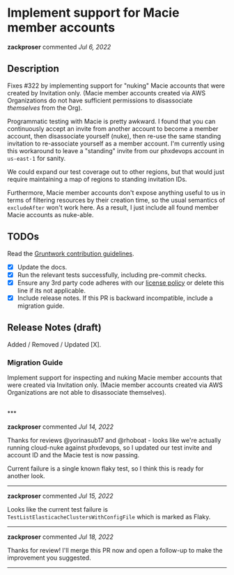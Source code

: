 # Implement support for Macie member accounts

**zackproser** commented *Jul 6, 2022*

<!-- Prepend '[WIP]' to the title if this PR is still a work-in-progress. Remove it when it is ready for review! -->

## Description

Fixes #322 by implementing support for "nuking" Macie accounts that were created by Invitation only. (Macie member accounts created via AWS Organizations do not have sufficient permissions to disassociate _themselves_ from the Org). 

Programmatic testing with Macie is pretty awkward. I found that you can continuously accept an invite from another account to become a member account, then disassociate yourself (nuke), then re-use the same standing invitation to re-associate yourself as a member account. I'm currently using this workaround to leave a "standing" invite from our phxdevops account in `us-east-1` for sanity. 

We could expand our test coverage out to other regions, but that would just require maintaining a map of regions to standing invitation IDs.

Furthermore, Macie member accounts don't expose anything useful to us in terms of filtering resources by their creation time, so the usual semantics of `excludeAfter` won't work here. As a result, I just include all found member Macie accounts as nuke-able. 

<!-- Description of the changes introduced by this PR. -->

## TODOs

Read the [Gruntwork contribution guidelines](https://gruntwork.notion.site/Gruntwork-Coding-Methodology-02fdcd6e4b004e818553684760bf691e).

- [x] Update the docs.
- [x] Run the relevant tests successfully, including pre-commit checks.
- [x] Ensure any 3rd party code adheres with our [license policy](https://www.notion.so/gruntwork/Gruntwork-licenses-and-open-source-usage-policy-f7dece1f780341c7b69c1763f22b1378) or delete this line if its not applicable.
- [x] Include release notes. If this PR is backward incompatible, include a migration guide.

## Release Notes (draft)

<!-- One-line description of the PR that can be included in the final release notes. -->
Added / Removed / Updated [X].

### Migration Guide

Implement support for inspecting and nuking Macie member accounts that were created via Invitation only. (Macie member accounts created via AWS Organizations are not able to disassociate themselves). 


<br />
***


**zackproser** commented *Jul 14, 2022*

Thanks for reviews @yorinasub17 and @rhoboat - looks like we're actually running cloud-nuke against phxdevops, so I updated our test invite and account ID and the Macie test is now passing. 

Current failure is a single known flaky test, so I think this is ready for another look. 
***

**zackproser** commented *Jul 15, 2022*

Looks like the current test failure is `TestListElasticacheClustersWithConfigFile` which is marked as Flaky.
***

**zackproser** commented *Jul 18, 2022*

Thanks for review! I'll merge this PR now and open a follow-up to make the improvement you suggested. 
***

